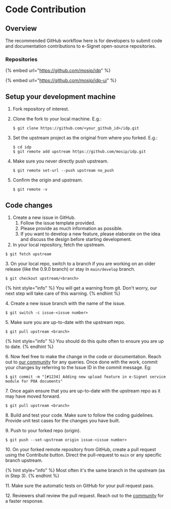 # Code Contribution

## Overview

The recommended GitHub workflow here is for developers to submit code and documentation contributions to e-Signet open-source repositories.

### Repositories

{% embed url="https://github.com/mosip/idp" %}

{% embed url="https://github.com/mosip/idp-ui" %}

## Setup your development machine

1. Fork repository of interest.
2.  Clone the fork to your local machine. E.g.:

    ```
    $ git clone https://github.com/<your_github_id>/idp.git
    ```
3.  Set the upstream project as the original from where you forked. E.g.:

    ```
    $ cd idp
    $ git remote add upstream https://github.com/mosip/idp.git
    ```
4.  Make sure you never directly push upstream.

    ```
    $ git remote set-url --push upstream no_push
    ```
5.  Confirm the origin and upstream.

    ```
    $ git remote -v
    ```

## Code changes

1. Create a new issue in GitHub.
   1. Follow the issue template provided.
   2. Please provide as much information as possible.
   3. If you want to develop a new feature, please elaborate on the idea and discuss the design before starting development.
2. In your local repository, fetch the upstream.

```
$ git fetch upstream
```

3\. On your local repo, switch to a branch if you are working on an older release (like the 0.9.0 branch) or stay in `main/develop` branch.

```
$ git checkout upstream/<branch> 
```

{% hint style="info" %}
You will get a warning from git. Don't worry, our next step will take care of this warning.
{% endhint %}

4\. Create a new issue branch with the name of the issue.

```
$ git switch -c issue-<issue number>
```

5\. Make sure you are up-to-date with the upstream repo.

```
$ git pull upstream <branch> 
```

{% hint style="info" %}
You should do this quite often to ensure you are up to date.
{% endhint %}

6\. Now feel free to make the change in the code or documentation. Reach out to [our community](https://community.mosip.io) for any queries. Once done with the work, commit your changes by referring to the Issue ID in the commit message. Eg:

```
$ git commit -m "[#1234] Adding new upload feature in e-Signet service module for POA documents"
```

7\. Once again ensure that you are up-to-date with the upstream repo as it may have moved forward.

```
$ git pull upstream <branch> 
```

8\. Build and test your code. Make sure to follow the coding guidelines. Provide unit test cases for the changes you have built.

9\. Push to your forked repo (origin).

```
$ git push --set-upstream origin issue-<issue number>
```

10\. On your forked remote repository from GitHub, create a pull request using the Contribute button. Direct the pull-request to `main` or any specific branch upstream.

{% hint style="info" %}
Most often it's the same branch in the upstream (as in Step 3).
{% endhint %}

11\. Make sure the automatic tests on GitHub for your pull request pass.

12\. Reviewers shall review the pull request. Reach out to the [community](https://community.mosip.io) for a faster response.
